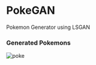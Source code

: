 # PokeGAN
Pokemon Generator using LSGAN

### Generated Pokemons
![poke](https://imgur.com/ZSMWA5L.png=100x "Pokemons Generated")
